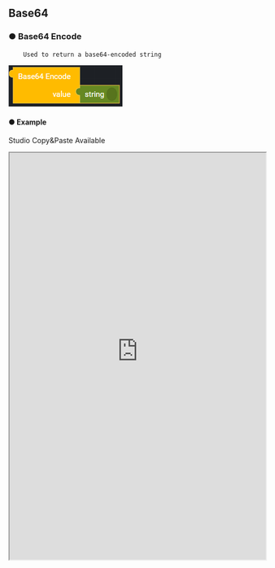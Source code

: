 ## Base64

### ● Base64 Encode

        Used to return a base64-encoded string

![](../../../img/assets/image%20%2859%29.png)

#### ● Example

<p class='comment'>Studio Copy&Paste Available</p>
<iframe
    src="https://d1sxhpvag16wqc.cloudfront.net/v3.1.0/base64/base64_encode"
    width="100%"
    height="800px"
    allow=""
    sandbox="allow-scripts allow-same-origin" />
<div class="display-pdf">
    <p><img src="../../../img/assets/base64_encode_example.png" alt="" /></p>
</div>

#### ● Result

```text
{
  "result": {
    "base64Encode": "SGVsbG8gU3luY3RyZWUh"
  }
}
```

### ● Base64 Decode

        Used to undo the Base64-encoded string into the original string

![](../../../img/assets/image%20%2855%29.png)

#### ● Example

<p class='comment'>Studio Copy&Paste Available</p>
<iframe
    src="https://d1sxhpvag16wqc.cloudfront.net/v3.1.0/base64/base64_decode"
    width="100%"
    height="800px"
    allow=""
    sandbox="allow-scripts allow-same-origin"/>
<div class="display-pdf">
    <p><img src="../../../img/assets/base64_decode_example.png" alt="" /></p>
</div>

#### ● Result

```text
{
  "result": {
    "base64Encode": "SGVsbG8gU3luY3RyZWUh",
    "base64Decode": "Hello Synctree!"
  }
}
```

